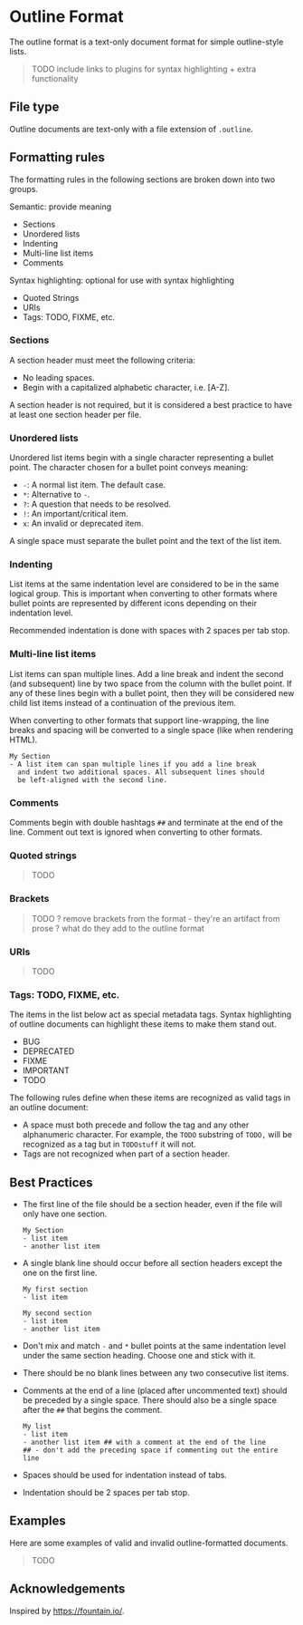 # Outline Format

The outline format is a text-only document format for simple
outline-style lists.

> TODO include links to plugins for syntax highlighting + extra functionality

## File type

Outline documents are text-only with a file extension of `.outline`.

## Formatting rules

The formatting rules in the following sections are broken down into
two groups.

Semantic: provide meaning
- Sections
- Unordered lists
- Indenting
- Multi-line list items
- Comments

Syntax highlighting: optional for use with syntax highlighting
- Quoted Strings
- URIs
- Tags: TODO, FIXME, etc.

### Sections

A section header must meet the following criteria:
- No leading spaces.
- Begin with a capitalized alphabetic character, i.e. [A-Z].

A section header is not required, but it is considered a best
practice to have at least one section header per file.

### Unordered lists

Unordered list items begin with a single character representing a
bullet point. The character chosen for a bullet point conveys meaning:
- `-`: A normal list item. The default case.
- `*`: Alternative to `-`.
- `?`: A question that needs to be resolved.
- `!`: An important/critical item.
- `x`: An invalid or deprecated item.

A single space must separate the bullet point and the text of
the list item.

### Indenting

List items at the same indentation level are considered to be in the
same logical group. This is important when converting to other formats
where bullet points are represented by different icons depending on
their indentation level.

Recommended indentation is done with spaces with 2 spaces per tab stop.

### Multi-line list items

List items can span multiple lines. Add a line break and indent the
second (and subsequent) line by two space from the column with the
bullet point. If any of these lines begin with a bullet point, then
they will be considered new child list items instead of a continuation
of the previous item.

When converting to other formats that support line-wrapping, the
line breaks and spacing will be converted to a single space (like
when rendering HTML).

```
My Section
- A list item can span multiple lines if you add a line break
  and indent two additional spaces. All subsequent lines should
  be left-aligned with the second line.
```

### Comments

Comments begin with double hashtags `##` and terminate at the end of
the line. Comment out text is ignored when converting to other formats.

### Quoted strings

> TODO

### Brackets

> TODO
  ? remove brackets from the format
    - they're an artifact from prose
    ? what do they add to the outline format

### URIs

> TODO

### Tags: TODO, FIXME, etc.

The items in the list below act as special metadata tags. Syntax
highlighting of outline documents can highlight these items to make
them stand out.

- BUG
- DEPRECATED
- FIXME
- IMPORTANT
- TODO

The following rules define when these items are recognized as valid
tags in an outline document:
- A space must both precede and follow the tag and any other alphanumeric
  character. For example, the `TODO` substring of `TODO,` will be
  recognized as a tag but in `TODOstuff` it will not.
- Tags are not recognized when part of a section header.

## Best Practices

- The first line of the file should be a section header, even
  if the file will only have one section.

  ```
  My Section
  - list item
  - another list item
  ```

- A single blank line should occur before all section headers
  except the one on the first line.

  ```
  My first section
  - list item

  My second section
  - list item
  - another list item
  ```

- Don't mix and match `-` and `*` bullet points at the same indentation
  level under the same section heading. Choose one and stick with it.
- There should be no blank lines between any two consecutive list items.
- Comments at the end of a line (placed after uncommented text)
  should be preceded by a single space. There should also be a single
  space after the `##` that begins the comment.

  ```
  My list
  - list item
  - another list item ## with a comment at the end of the line
  ## - don't add the preceding space if commenting out the entire line
  ```

- Spaces should be used for indentation instead of tabs.
- Indentation should be 2 spaces per tab stop.

## Examples

Here are some examples of valid and invalid outline-formatted documents.

> TODO

## Acknowledgements

Inspired by https://fountain.io/.
